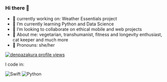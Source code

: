 ### Hi there 👋

- 💅 currently working on: Weather Essentials project
- 🌸 I’m currently learning Python and Data Science
- 🍒 I’m looking to collaborate on ethical mobile and web projects
- 🪭 About me: vegetarian, transhumanist, fitness and longevity enthusiast, cat keeper and much more
- 💖 Pronouns: she/her

[![denpazakura profile views](https://u8views.com/api/v1/github/profiles/145766116/views/day-week-month-total-count.svg)](https://u8views.com/github/denpazakura)

I code in: 

![Swift](https://img.shields.io/badge/swift-F54A2A?style=for-the-badge&logo=swift&logoColor=white) 
![Python](https://img.shields.io/badge/python-3670A0?style=for-the-badge&logo=python&logoColor=ffdd54)
